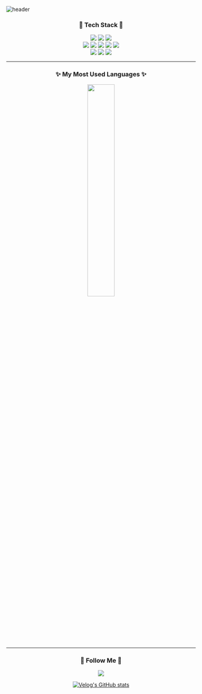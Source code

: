 ![header](https://capsule-render.vercel.app/api?type=waving&color=auto&text=Welcome%20to%20ybk's%20GitHub%20😊&fontSize=35&fontAlignY=40&fontAlign=70&height=250)

<!--내용 부분-->
<h3 align="center">🎈 Tech Stack 🎈 </h3>
<div align="center">
  <img src="https://img.shields.io/badge/JAVA-007396?style=for-the-badge&logo=Java&logoColor=white">
<img src="https://img.shields.io/badge/Spring-6DB33F?style=for-the-badge&logo=Spring&logoColor=white"> 
<img src="https://img.shields.io/badge/python-3670A0?style=for-the-badge&logo=python&logoColor=ffdd54" /> <br>
<img src="https://img.shields.io/badge/Thymeleaf-005F0F?style=for-the-badge&logo=Thymeleaf&logoColor=white">
  <img src="https://img.shields.io/badge/react-20232a.svg?style=for-the-badge&logo=react&logoColor=61DAFB" />
  <img src="https://img.shields.io/badge/javascript-F7DF1E.svg?style=for-the-badge&logo=javascript&logoColor=20232a" />
  <img src="https://img.shields.io/badge/html5-E34F26.svg?style=for-the-badge&logo=html5&logoColor=white" />
  <img src="https://img.shields.io/badge/css3-1572B6.svg?style=for-the-badge&logo=css3&logoColor=white" />
  <br>
  <img src="https://img.shields.io/badge/oracle-F80000?style=for-the-badge&logo=oracle&logoColor=white"> 
    <img src="https://img.shields.io/badge/mysql-4479A1?style=for-the-badge&logo=mysql&logoColor=white">
    <img src="https://img.shields.io/badge/mariaDB-003545?style=for-the-badge&logo=mariaDB&logoColor=white"> 
</div>

---

<h3 align="center">✨  My Most Used Languages  ✨</h3>
<div align="center">
<a href="https://github.com/kybcod/github-readme-stats">
    <img src="https://github-readme-stats.vercel.app/api/top-langs/?username=kybcod&layout=donut&show_icons=true&theme=prussian&hide_border=true&bg_color=20232a&icon_color=58A6FF&text_color=fff&title_color=58A6FF&count_private=true&exclude_repo=Face-Transfer-Application" width=38% />
</a>    
</div>

---

<h3 align="center">🌈 Follow Me 🌈</h3>
<div align="center">
  <a href="https://velog.io/@kpo12345">
    <img src="https://img.shields.io/badge/Velog-1EBC8F?style=for-the-badge&logo=velog&logoColor=white" />
  </a>
</div>

<div align="center" style="text-align:center">
  
  [![Velog's GitHub stats](https://velog-readme-stats.vercel.app/api?name=kpo12345)](https://velog.io/@kpo12345)  
  
</div>





